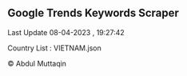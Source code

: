 

## Google Trends Keywords Scraper 
 
Last Update 08-04-2023 , 19:27:42

Country List :
VIETNAM.json



© Abdul Muttaqin 

